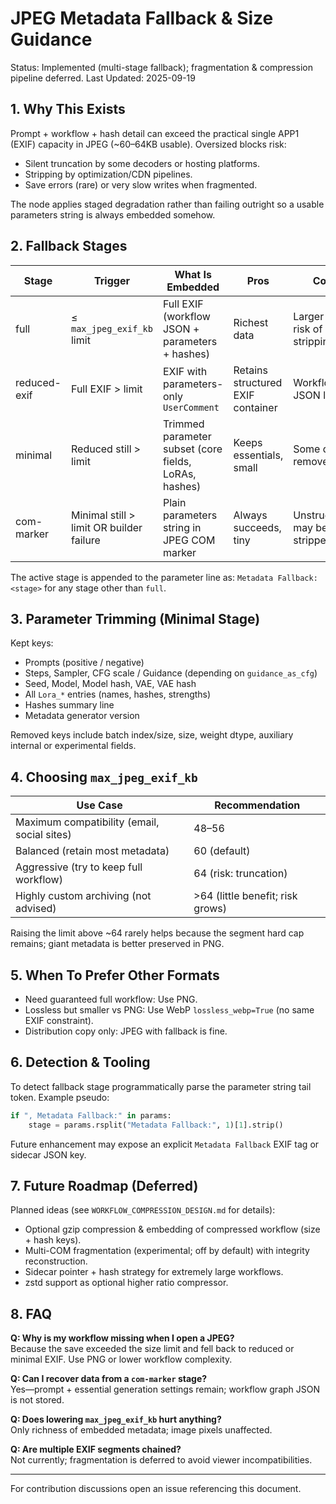 # JPEG Metadata Fallback & Size Guidance

Status: Implemented (multi-stage fallback); fragmentation & compression pipeline deferred.
Last Updated: 2025-09-19

## 1. Why This Exists
Prompt + workflow + hash detail can exceed the practical single APP1 (EXIF) capacity in JPEG (~60–64KB usable). Oversized blocks risk:
- Silent truncation by some decoders or hosting platforms.
- Stripping by optimization/CDN pipelines.
- Save errors (rare) or very slow writes when fragmented.

The node applies staged degradation rather than failing outright so a usable parameters string is always embedded somehow.

## 2. Fallback Stages
| Stage | Trigger | What Is Embedded | Pros | Cons |
|-------|---------|------------------|------|------|
| full | ≤ `max_jpeg_exif_kb` limit | Full EXIF (workflow JSON + parameters + hashes) | Richest data | Larger file, risk of stripping |
| reduced-exif | Full EXIF > limit | EXIF with parameters-only `UserComment` | Retains structured EXIF container | Workflow JSON lost |
| minimal | Reduced still > limit | Trimmed parameter subset (core fields, LoRAs, hashes) | Keeps essentials, small | Some detail removed |
| com-marker | Minimal still > limit OR builder failure | Plain parameters string in JPEG COM marker | Always succeeds, tiny | Unstructured; may be stripped |

The active stage is appended to the parameter line as: `Metadata Fallback: <stage>` for any stage other than `full`.

## 3. Parameter Trimming (Minimal Stage)
Kept keys:
- Prompts (positive / negative)
- Steps, Sampler, CFG scale / Guidance (depending on `guidance_as_cfg`)
- Seed, Model, Model hash, VAE, VAE hash
- All `Lora_*` entries (names, hashes, strengths)
- Hashes summary line
- Metadata generator version

Removed keys include batch index/size, size, weight dtype, auxiliary internal or experimental fields.

## 4. Choosing `max_jpeg_exif_kb`
| Use Case | Recommendation |
|----------|----------------|
| Maximum compatibility (email, social sites) | 48–56 |
| Balanced (retain most metadata) | 60 (default) |
| Aggressive (try to keep full workflow) | 64 (risk: truncation) |
| Highly custom archiving (not advised) | >64 (little benefit; risk grows) |

Raising the limit above ~64 rarely helps because the segment hard cap remains; giant metadata is better preserved in PNG.

## 5. When To Prefer Other Formats
- Need guaranteed full workflow: Use PNG.
- Lossless but smaller vs PNG: Use WebP `lossless_webp=True` (no same EXIF constraint).
- Distribution copy only: JPEG with fallback is fine.

## 6. Detection & Tooling
To detect fallback stage programmatically parse the parameter string tail token. Example pseudo:
```python
if ", Metadata Fallback:" in params:
    stage = params.rsplit("Metadata Fallback:", 1)[1].strip()
```

Future enhancement may expose an explicit `Metadata Fallback` EXIF tag or sidecar JSON key.

## 7. Future Roadmap (Deferred)
Planned ideas (see `WORKFLOW_COMPRESSION_DESIGN.md` for details):
- Optional gzip compression & embedding of compressed workflow (size + hash keys).
- Multi-COM fragmentation (experimental; off by default) with integrity reconstruction.
- Sidecar pointer + hash strategy for extremely large workflows.
- zstd support as optional higher ratio compressor.

## 8. FAQ
**Q: Why is my workflow missing when I open a JPEG?**  
Because the save exceeded the size limit and fell back to reduced or minimal EXIF. Use PNG or lower workflow complexity.

**Q: Can I recover data from a `com-marker` stage?**  
Yes—prompt + essential generation settings remain; workflow graph JSON is not stored.

**Q: Does lowering `max_jpeg_exif_kb` hurt anything?**  
Only richness of embedded metadata; image pixels unaffected.

**Q: Are multiple EXIF segments chained?**  
Not currently; fragmentation is deferred to avoid viewer incompatibilities.

---
For contribution discussions open an issue referencing this document.
